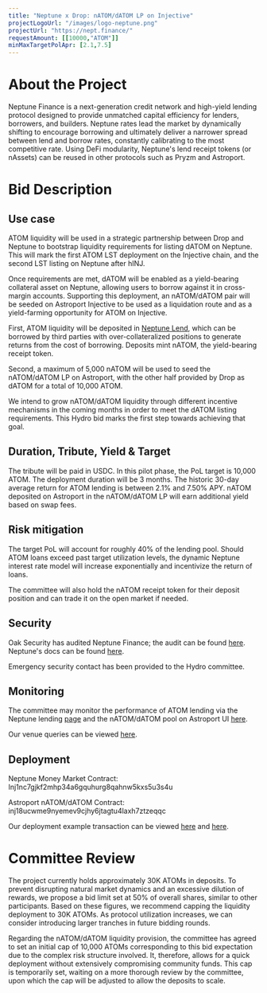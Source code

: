 ```yaml
---
title: "Neptune x Drop: nATOM/dATOM LP on Injective"
projectLogoUrl: "/images/logo-neptune.png"
projectUrl: "https://nept.finance/"
requestAmount: [[10000,"ATOM"]]
minMaxTargetPolApr: [2.1,7.5]
---
```


# About the Project

Neptune Finance is a next-generation credit network and high-yield lending protocol designed to provide unmatched capital efficiency for lenders, borrowers, and builders. Neptune rates lead the market by dynamically shifting to encourage borrowing and ultimately deliver a narrower spread between lend and borrow rates, constantly calibrating to the most competitive rate. Using DeFi modularity, Neptune's lend receipt tokens (or nAssets) can be reused in other protocols such as Pryzm and Astroport.

# Bid Description

## Use case

ATOM liquidity will be used in a strategic partnership between Drop and Neptune to bootstrap liquidity requirements for listing dATOM on Neptune. This will mark the first ATOM LST deployment on the Injective chain, and the second LST listing on Neptune after hINJ.

Once requirements are met, dATOM will be enabled as a yield-bearing collateral asset on Neptune, allowing users to borrow against it in cross-margin accounts. Supporting this deployment, an nATOM/dATOM pair will be seeded on Astroport Injective to be used as a liquidation route and as a yield-farming opportunity for ATOM on Injective.

First, ATOM liquidity will be deposited in [Neptune Lend](https://app.nept.finance/lend/), which can be borrowed by third parties with over-collateralized positions to generate returns from the cost of borrowing. Deposits mint nATOM, the yield-bearing receipt token.

Second, a maximum of 5,000 nATOM will be used to seed the nATOM/dATOM LP on Astroport, with the other half provided by Drop as dATOM for a total of 10,000 ATOM.

We intend to grow nATOM/dATOM liquidity through different incentive mechanisms in the coming months in order to meet the dATOM listing requirements. This Hydro bid marks the first step towards achieving that goal.

## Duration, Tribute, Yield & Target

The tribute will be paid in USDC. In this pilot phase, the PoL target is 10,000 ATOM. The deployment duration will be 3 months. The historic 30-day average return for ATOM lending is between 2.1% and 7.50% APY. nATOM deposited on Astroport in the nATOM/dATOM LP will earn additional yield based on swap fees.

## Risk mitigation

The target PoL will account for roughly 40% of the lending pool. Should ATOM loans exceed past target utilization levels, the dynamic Neptune interest rate model will increase exponentially and incentivize the return of loans.

The committee will also hold the nATOM receipt token for their deposit position and can trade it on the open market if needed.

## Security

Oak Security has audited Neptune Finance; the audit can be found [here](https://github.com/oak-security/audit-reports/tree/master/Neptune).  
Neptune's docs can be found [here](https://docs.nept.finance/).

Emergency security contact has been provided to the Hydro committee.

## Monitoring

The committee may monitor the performance of ATOM lending via the Neptune lending [page](https://app.nept.finance/asset-details/?denom=ibc%2FC4CFF46FD6DE35CA4CF4CE031E643C8FDC9BA4B99AE598E9B0ED98FE3A2319F9) and the nATOM/dATOM pool on Astroport UI [here](https://app.astroport.fi/pools/inj18ucwme9nyemev9cjhy6jtagtu4laxh7ztzeqqc).

Our venue queries can be viewed [here](https://hackmd.io/@jwEKz2IPTTqH3U9DC2aZ3A/BkShOvGc1x).

## Deployment

Neptune Money Market Contract:  
Inj1nc7gjkf2mhp34a6gquhurg8qahnw5kxs5u3s4u

Astroport nATOM/dATOM Contract:  
inj18ucwme9nyemev9cjhy6jtagtu4laxh7ztzeqqc

Our deployment example transaction can be viewed [here](https://explorer.injective.network/transaction/50720C355D377BB175F4CDE7004CBF90453854D0DCDF37C5FEC240A112C84221/) and [here](https://explorer.injective.network/transaction/B0AFFB880DCAA2FAD22A0536D110F1D47D9C27DD26A8D4CEC74DB85615185D82/).

# Committee Review

The project currently holds approximately 30K ATOMs in deposits. To prevent disrupting natural market dynamics and an excessive dilution of rewards, we propose a bid limit set at 50% of overall shares, similar to other participants. Based on these figures, we recommend capping the liquidity deployment to 30K ATOMs. As protocol utilization increases, we can consider introducing larger tranches in future bidding rounds. 

Regarding the nATOM/dATOM liquidity provision, the committee has agreed to set an initial cap of 10,000 ATOMs corresponding to this bid expectation due to the complex risk structure involved. It, therefore, allows for a quick deployment without extensively compromising community funds. This cap is temporarily set, waiting on a more thorough review by the committee, upon which the cap will be adjusted to allow the deposits to scale.

